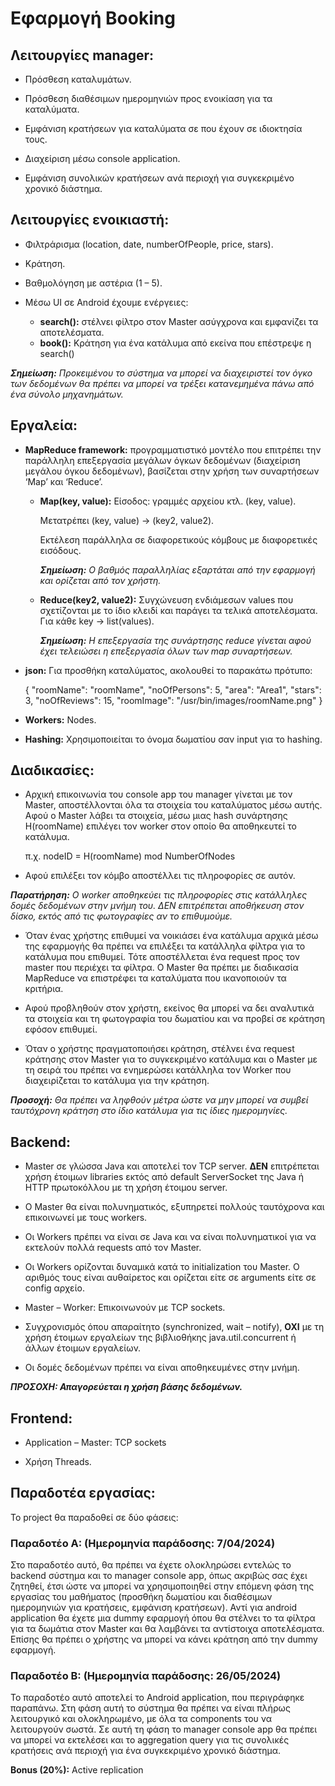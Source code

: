 # Εφαρμογή Booking #

## Λειτουργίες manager: ##

-	Πρόσθεση καταλυμάτων.

-	Πρόσθεση διαθέσιμων ημερομηνιών προς ενοικίαση για τα καταλύματα.

-	Εμφάνιση κρατήσεων για καταλύματα σε που έχουν σε ιδιοκτησία τους.

-	Διαχείριση μέσω console application.

-	Εμφάνιση συνολικών κρατήσεων ανά περιοχή για συγκεκριμένο χρονικό διάστημα.

## Λειτουργίες ενοικιαστή: ##

-	Φιλτράρισμα (location, date, numberOfPeople, price, stars).

-	Κράτηση.

-	Βαθμολόγηση με αστέρια (1 – 5).

-	Μέσω UI σε Android έχουμε ενέργειες:
    - **search():** στέλνει φίλτρο στον Master ασύγχρονα και εμφανίζει τα αποτελέσματα.
    - **book():** Κράτηση για ένα κατάλυμα από εκείνα που επέστρεψε η search()

_**Σημείωση:** Προκειμένου το σύστημα να μπορεί να διαχειριστεί τον όγκο των δεδομένων θα πρέπει να μπορεί να τρέξει κατανεμημένα πάνω από ένα σύνολο μηχανημάτων._

## Εργαλεία: ##

-	**MapReduce framework:** προγραμματιστικό μοντέλο που επιτρέπει την παράλληλη επεξεργασία μεγάλων όγκων δεδομένων (διαχείριση μεγάλου όγκου δεδομένων), βασίζεται στην χρήση των συναρτήσεων ‘Map’ και ‘Reduce’.
    - **Map(key, value):** Είσοδος: γραμμές αρχείου κτλ. (key, value).
      
      Μετατρέπει (key, value) -> (key2, value2).
    
      Εκτέλεση παράλληλα σε διαφορετικούς κόμβους με διαφορετικές εισόδους.
    
      _**Σημείωση:** Ο βαθμός παραλληλίας εξαρτάται από την εφαρμογή και ορίζεται από τον χρήστη._
    
    - **Reduce(key2, value2):** Συγχώνευση ενδιάμεσων values που σχετίζονται με το ίδιο κλειδί και παράγει τα τελικά αποτελέσματα. Για κάθε key -> list(values). 
    
      _**Σημείωση:** Η επεξεργασία της συνάρτησης reduce γίνεται αφού έχει τελειώσει η επεξεργασία όλων των map συναρτήσεων._

-	**json:** Για προσθήκη καταλύματος, ακολουθεί το παρακάτω πρότυπο:

    {
      "roomName": "roomName",
      "noOfPersons": 5,
      "area": "Area1",
      "stars": 3,
      "noOfReviews": 15,
      "roomImage": "/usr/bin/images/roomName.png"
    }

-	**Workers:** Nodes.

-	**Hashing:** Χρησιμοποιείται το όνομα δωματίου σαν input για το hashing.

## Διαδικασίες: ##
-	Αρχική επικοινωνία του console app του manager γίνεται με τον Master, αποστέλλονται όλα τα στοιχεία του καταλύματος μέσω αυτής.
Αφού ο Master λάβει τα στοιχεία, μέσω μιας hash συνάρτησης H(roomName) επιλέγει τον worker στον οποίο θα αποθηκευτεί το κατάλυμα. 

    π.χ. nodeID = H(roomName) mod NumberOfNodes

-	Αφού επιλέξει τον κόμβο αποστέλλει τις πληροφορίες σε αυτόν.

_**Παρατήρηση:** O worker αποθηκεύει τις πληροφορίες στις κατάλληλες δομές δεδομένων στην μνήμη του. ΔΕΝ επιτρέπεται αποθήκευση στον δίσκο, εκτός από τις φωτογραφίες αν το επιθυμούμε._

-	Όταν ένας χρήστης επιθυμεί να νοικιάσει ένα κατάλυμα αρχικά μέσω της εφαρμογής θα πρέπει να επιλέξει τα κατάλληλα φίλτρα για το κατάλυμα που επιθυμεί.
  Τότε αποστέλλεται ένα request προς τον master που περιέχει τα φίλτρα. O Master θα πρέπει με διαδικασία MapReduce να επιστρέφει τα καταλύματα που ικανοποιούν τα κριτήρια.

-	Αφού προβληθούν στον χρήστη, εκείνος θα μπορεί να δει αναλυτικά τα στοιχεία και τη φωτογραφία του δωματίου και να προβεί σε κράτηση εφόσον επιθυμεί.

-	Όταν ο χρήστης πραγματοποιήσει κράτηση, στέλνει ένα request κράτησης στον Master για το συγκεκριμένο κατάλυμα και ο Master με τη σειρά του πρέπει να ενημερώσει κατάλληλα τον Worker που διαχειρίζεται το κατάλυμα για την κράτηση.

_**Προσοχή:** Θα πρέπει να ληφθούν μέτρα ώστε να μην μπορεί να συμβεί ταυτόχρονη κράτηση στο ίδιο κατάλυμα για τις ίδιες ημερομηνίες._

## Backend: ##

-	Master σε γλώσσα Java και αποτελεί τον TCP server. **ΔΕΝ** επιτρέπεται χρήση έτοιμων libraries εκτός από default ServerSocket της Java ή HTTP πρωτοκόλλου με τη χρήση έτοιμου server.

-	O Master θα είναι πολυνηματικός, εξυπηρετεί πολλούς ταυτόχρονα και επικοινωνεί με τους workers.

-	Οι Workers πρέπει να είναι σε Java και να είναι πολυνηματικοί για να εκτελούν πολλά requests από τον Master.

-	Οι Workers ορίζονται δυναμικά κατά το initialization του Master. Ο αριθμός τους είναι αυθαίρετος και ορίζεται είτε σε arguments είτε σε config αρχείο.

-	Master – Worker: Επικοινωνούν με TCP sockets.

-	Συγχρονισμός όπου απαραίτητο (synchronized, wait – notify), **ΟΧΙ** με τη χρήση έτοιμων εργαλείων της βιβλιοθήκης java.util.concurrent ή άλλων έτοιμων εργαλείων.

-	Οι δομές δεδομένων πρέπει να είναι αποθηκευμένες στην μνήμη. 

_**ΠΡΟΣΟΧΗ: Απαγορεύεται η χρήση βάσης δεδομένων.**_

## Frontend: ##
-	Application – Master: TCP sockets

-	Χρήση Threads.

## Παραδοτέα εργασίας: ##
Το project θα παραδοθεί σε δύο φάσεις:

### Παραδοτέο Α: (Ημερομηνία παράδοσης: 7/04/2024) ###
Στο παραδοτέο αυτό, θα πρέπει να έχετε ολοκληρώσει εντελώς το backend σύστημα και το manager console app, όπως ακριβώς σας έχει ζητηθεί, έτσι ώστε να μπορεί να
χρησιμοποιηθεί στην επόμενη φάση της εργασίας του μαθήματος (προσθήκη δωματίου και διαθέσιμων ημερομηνιών για κρατήσεις, εμφάνιση κρατήσεων).
Αντί για android application θα έχετε μια dummy εφαρμογή όπου θα στέλνει το τα φίλτρα για τα δωμάτια στον Master και θα λαμβάνει τα αντίστοιχα αποτελέσματα.
Επίσης θα πρέπει ο χρήστης να μπορεί να κάνει κράτηση από την dummy εφαρμογή.

### Παραδοτέο Β: (Ημερομηνία παράδοσης: 26/05/2024) ###
Το παραδοτέο αυτό αποτελεί το Αndroid application, που περιγράφηκε παραπάνω. Στη φάση αυτή το σύστημα θα πρέπει να είναι πλήρως λειτουργικό και ολοκληρωμένο, με όλα τα components του να λειτουργούν σωστά.
Σε αυτή τη φάση το manager console app θα πρέπει να μπορεί να εκτελέσει και το aggregation query για τις συνολικές κρατήσεις ανά περιοχή για ένα συγκεκριμένο χρονικό διάστημα.

**Bonus (20%):** Active replication
